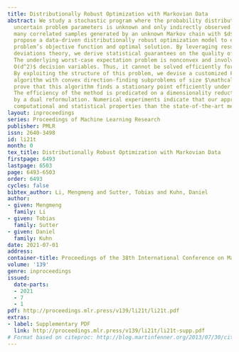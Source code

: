 ```yaml
---
title: Distributionally Robust Optimization with Markovian Data
abstract: We study a stochastic program where the probability distribution of the
  uncertain problem parameters is unknown and only indirectly observed via finitely
  many correlated samples generated by an unknown Markov chain with $d$ states. We
  propose a data-driven distributionally robust optimization model to estimate the
  problem’s objective function and optimal solution. By leveraging results from large
  deviations theory, we derive statistical guarantees on the quality of these estimators.
  The underlying worst-case expectation problem is nonconvex and involves $\mathcal
  O(d^2)$ decision variables. Thus, it cannot be solved efficiently for large $d$.
  By exploiting the structure of this problem, we devise a customized Frank-Wolfe
  algorithm with convex direction-finding subproblems of size $\mathcal O(d)$. We
  prove that this algorithm finds a stationary point efficiently under mild conditions.
  The efficiency of the method is predicated on a dimensionality reduction enabled
  by a dual reformulation. Numerical experiments indicate that our approach has better
  computational and statistical properties than the state-of-the-art methods.
layout: inproceedings
series: Proceedings of Machine Learning Research
publisher: PMLR
issn: 2640-3498
id: li21t
month: 0
tex_title: Distributionally Robust Optimization with Markovian Data
firstpage: 6493
lastpage: 6503
page: 6493-6503
order: 6493
cycles: false
bibtex_author: Li, Mengmeng and Sutter, Tobias and Kuhn, Daniel
author:
- given: Mengmeng
  family: Li
- given: Tobias
  family: Sutter
- given: Daniel
  family: Kuhn
date: 2021-07-01
address:
container-title: Proceedings of the 38th International Conference on Machine Learning
volume: '139'
genre: inproceedings
issued:
  date-parts:
  - 2021
  - 7
  - 1
pdf: http://proceedings.mlr.press/v139/li21t/li21t.pdf
extras:
- label: Supplementary PDF
  link: http://proceedings.mlr.press/v139/li21t/li21t-supp.pdf
# Format based on citeproc: http://blog.martinfenner.org/2013/07/30/citeproc-yaml-for-bibliographies/
---
```


